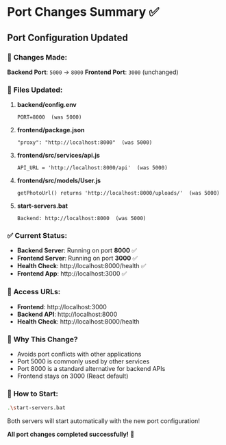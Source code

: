 # Port Changes Summary ✅

## Port Configuration Updated

### 🔄 **Changes Made:**

**Backend Port**: `5000` → `8000`
**Frontend Port**: `3000` (unchanged)

### 📁 **Files Updated:**

1. **backend/config.env**
   ```
   PORT=8000  (was 5000)
   ```

2. **frontend/package.json**
   ```
   "proxy": "http://localhost:8000"  (was 5000)
   ```

3. **frontend/src/services/api.js**
   ```
   API_URL = 'http://localhost:8000/api'  (was 5000)
   ```

4. **frontend/src/models/User.js**
   ```
   getPhotoUrl() returns 'http://localhost:8000/uploads/'  (was 5000)
   ```

5. **start-servers.bat**
   ```
   Backend: http://localhost:8000  (was 5000)
   ```

### ✅ **Current Status:**

- **Backend Server**: Running on port **8000** ✅
- **Frontend Server**: Running on port **3000** ✅
- **Health Check**: http://localhost:8000/health ✅
- **Frontend App**: http://localhost:3000 ✅

### 🎯 **Access URLs:**

- **Frontend**: http://localhost:3000
- **Backend API**: http://localhost:8000
- **Health Check**: http://localhost:8000/health

### 🔧 **Why This Change?**

- Avoids port conflicts with other applications
- Port 5000 is commonly used by other services
- Port 8000 is a standard alternative for backend APIs
- Frontend stays on 3000 (React default)

### 🚀 **How to Start:**

```bash
.\start-servers.bat
```

Both servers will start automatically with the new port configuration!

**All port changes completed successfully!** 🎉






